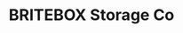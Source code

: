 ---
title: "BRITEBOX Storage Co"
url: /saskatoon/britebox-storage-co-wanuskewin-road-3/
shop: storage rental
---